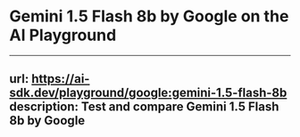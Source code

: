 # Gemini 1.5 Flash 8b by Google on the AI Playground


---
url: https://ai-sdk.dev/playground/google:gemini-1.5-flash-8b
description: Test and compare Gemini 1.5 Flash 8b by Google
---
